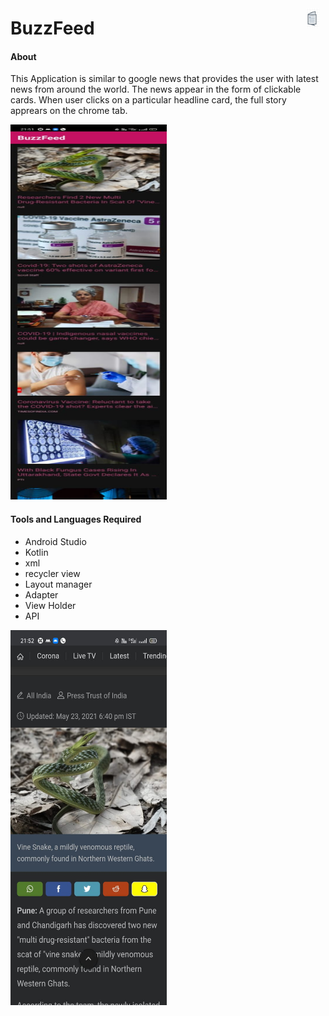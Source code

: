 <img src="/img/logo.jpg" align="right"
width="20" hspace="10" vspace="10">
# BuzzFeed

#### About
This Application is similar to google news that provides the user with latest news from around the world.
The news appear in the form of clickable cards. When user clicks on a particular headline card, the full story
apprears on the chrome tab.

<img src="img/b1.jpeg" align="centre" height="600" width="250">

#### Tools and Languages Required
<list>
  <ul>
    <li>Android Studio</li>
    <li>Kotlin</li>
    <li>xml</li>
    <li>recycler view</li>
    <li>Layout manager</li>
    <li>Adapter</li>
    <li>View Holder</li>
    <li>API</li>
  </ul>
  </list>
  
  <img src="img/b2.jpeg" align="centre" height="600" width="250">
   
  
  
